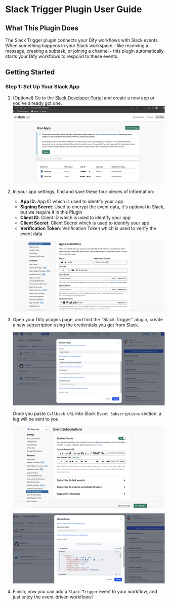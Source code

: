 # Slack Trigger Plugin User Guide

## What This Plugin Does

The Slack Trigger plugin connects your Dify workflows with Slack events. When something happens in your Slack workspace - like receiving a message, creating a subtask, or joining a channel - this plugin automatically starts your Dify workflows to respond to these events.

## Getting Started

### Step 1: Set Up Your Slack App

1. (Optional) Go to the [Slack Developer Portal](https://api.slack.com/apps) and create a new app or you've already got one.
   ![Slack App](./_assets/0462af05041885937e2004bcfe22e172.png)

2. In your app settings, find and save these four pieces of information:
   - **App ID**: App ID which is used to identify your app
   - **Signing Secret**: Used to encrypt the event data, it's optional in Slack, but we require it in this Plugin
   - **Client ID**: Client ID which is used to identify your app
   - **Client Secret**: Client Secret which is used to identify your app
   - **Verification Token**: Verification Token which is used to verify the event data

   ![Slack App Credentials](./_assets/cfabfa8ab301206ffcdd0249b6e4bbcd.png)

3. Open your Dify plugins page, and find the "Slack Trigger" plugin, create a new subscription using the credentials you got from Slack.

   ![Slack Trigger Plugin](./_assets/4f1a35b5dcf105e56c70064dfa3828c0.png)

   Once you paste `Callback URL` into Slack `Event Subscriptions` section, a log will be sent to you.

   ![Slack Event Subscriptions](./_assets/cd1ef2a58c9b8d572e27ba7a94240c97.png)

   ![Slack Request Logs](./_assets/5c3419d6ea28c14d4e1f7b5bde99b108.png)

4. Finish, now you can add a `Slack Trigger` event to your workflow, and just enjoy the event-driven workflows!
